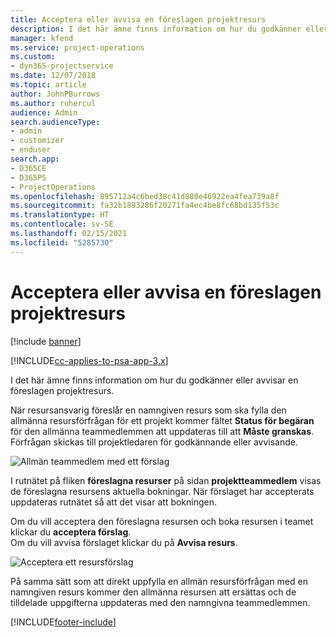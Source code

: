 ```yaml
---
title: Acceptera eller avvisa en föreslagen projektresurs
description: I det här ämne finns information om hur du godkänner eller avvisar en föreslagen projektresurs.
manager: kfend
ms.service: project-operations
ms.custom:
- dyn365-projectservice
ms.date: 12/07/2018
ms.topic: article
author: JohnPBurrows
ms.author: ruhercul
audience: Admin
search.audienceType:
- admin
- customizer
- enduser
search.app:
- D365CE
- D365PS
- ProjectOperations
ms.openlocfilehash: 895712a4c6bed38c41d880e46922ea4fea739a8f
ms.sourcegitcommit: fa32b1893286f20271fa4ec4be8fc68bd135f53c
ms.translationtype: HT
ms.contentlocale: sv-SE
ms.lasthandoff: 02/15/2021
ms.locfileid: "5285730"
---
```

# <a name="accept-or-reject-a-proposed-project-resource"></a>Acceptera eller avvisa en föreslagen projektresurs

[!include [banner](../includes/psa-now-project-operations.md)]

[!INCLUDE[cc-applies-to-psa-app-3.x](../includes/cc-applies-to-psa-app-3x.md)]

I det här ämne finns information om hur du godkänner eller avvisar en föreslagen projektresurs.

När resursansvarig föreslår en namngiven resurs som ska fylla den allmänna resursförfrågan för ett projekt kommer fältet **Status för begäran** för den allmänna teammedlemmen att uppdateras till att **Måste granskas**. Förfrågan skickas till projektledaren för godkännande eller avvisande.

![Allmän teammedlem med ett förslag](media/RM-how-to-19.png)

I rutnätet på fliken **föreslagna resurser** på sidan **projektteammedlem** visas de föreslagna resursens aktuella bokningar. När förslaget har accepterats uppdateras rutnätet så att det visar att bokningen. 

Om du vill acceptera den föreslagna resursen och boka resursen i teamet klickar du **acceptera förslag**.  
Om du vill avvisa förslaget klickar du på **Avvisa resurs**.

![Acceptera ett resursförslag](media/RM-how-to-20.png) 

På samma sätt som att direkt uppfylla en allmän resursförfrågan med en namngiven resurs kommer den allmänna resursen att ersättas och de tilldelade uppgifterna uppdateras med den namngivna teammedlemmen.


[!INCLUDE[footer-include](../includes/footer-banner.md)]
